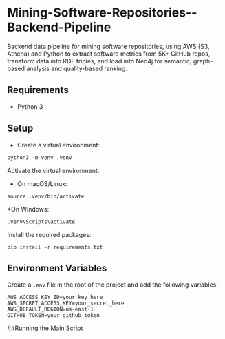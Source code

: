 # Mining-Software-Repositories--Backend-Pipeline
Backend data pipeline for mining software repositories, using AWS (S3, Athena) and Python to extract software metrics from 5K+ GitHub repos, transform data into RDF triples, and load into Neo4j for semantic, graph-based analysis and quality-based ranking.

## Requirements
* Python 3

## Setup
* Create a virtual environment:
```
python3 -m venv .venv
```
Activate the virtual environment:
* On macOS/Linux:
```
source .venv/bin/activate
```
*On Windows:
```
.venv\Scripts\activate
```
Install the required packages:
```
pip install -r requirements.txt
```

## Environment Variables
Create a ```.env``` file in the root of the project and add the following variables:
```
AWS_ACCESS_KEY_ID=your_key_here
AWS_SECRET_ACCESS_KEY=your_secret_here
AWS_DEFAULT_REGION=us-east-1
GITHUB_TOKEN=your_github_token
```

##Running the Main Script


